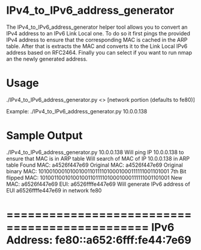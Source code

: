 # IPv4_to_IPv6_address_generator
The IPv4_to_IPv6_address_generator helper tool allows you to convert an IPv4 address to an IPv6 Link Local one. To do so it first pings the provided IPv4 address to ensure that the corresponding MAC is cached in the ARP table. After that is extracts the MAC and converts it to the Link Local IPv6 address based on RFC2464. Finally you can select if you want to run nmap an the newly generated address.

# Usage
./IPv4_to_IPv6_address_generator.py <<IP address to convert>> [network portion (defaults to fe80)]

Example: ./IPv4_to_IPv6_address_generator.py 10.0.0.138

# Sample Output
./IPv4_to_IPv6_address_generator.py 10.0.0.138
Will ping IP 10.0.0.138 to ensure that MAC is in ARP table
Will search of MAC of IP 10.0.0.138 in ARP table
Found MAC: a4526f447e69
Original MAC: a4526f447e69
Original binary MAC: 101001000101001001101111010001000111111001101001
7th Bit flipped MAC: 101001100101001001101111010001000111111001101001
New MAC: a6526f447e69
EUI: a6526ffffe447e69
Will generate IPv6 address of EUI a6526ffffe447e69 in network fe80

==============================================
IPv6 Address: fe80::a652:6fff:fe44:7e69
==============================================
